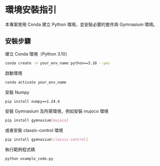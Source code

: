 # 環境安裝指引

本專案使用 Conda 建立 Python 環境，並安裝必要的套件與 Gymnasium 環境。

## 安裝步驟

建立 Conda 環境（Python 3.10）
```bash
conda create -n your_env_name python==3.10 --yes
```
啟動環境
```bash
conda activate your_env_name
```
安裝 Numpy
```bash
pip install numpy==1.24.4
```
安裝 Gymnasium 及所需環境，例如安裝 mujoco 環境
```bash
pip install gymnasium[mujoco]
```
或者安裝 classic-control 環境
```bash
pip install gymnasium[classic-control]
```
執行範例程式碼
```bash
python example_code.py
```

